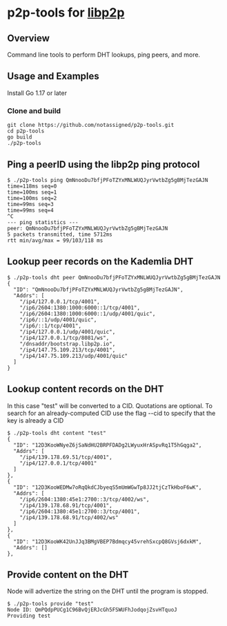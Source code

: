 # p2p-tools for [libp2p](https://github.com/libp2p/libp2p")

## Overview
Command line tools to perform DHT lookups, ping peers, and more.

## Usage and Examples

Install Go 1.17 or later

### Clone and build

```
git clone https://github.com/notassigned/p2p-tools.git
cd p2p-tools
go build
./p2p-tools
```
## Ping a peerID using the libp2p ping protocol
```
$ ./p2p-tools ping QmNnooDu7bfjPFoTZYxMNLWUQJyrVwtbZg5gBMjTezGAJN
time=118ms seq=0
time=100ms seq=1
time=100ms seq=2
time=99ms seq=3
time=99ms seq=4
^C
--- ping statistics ---
peer: QmNnooDu7bfjPFoTZYxMNLWUQJyrVwtbZg5gBMjTezGAJN
5 packets transmitted, time 5712ms
rtt min/avg/max = 99/103/118 ms
```

## Lookup peer records on the Kademlia DHT
```
$ ./p2p-tools dht peer QmNnooDu7bfjPFoTZYxMNLWUQJyrVwtbZg5gBMjTezGAJN
{
  "ID": "QmNnooDu7bfjPFoTZYxMNLWUQJyrVwtbZg5gBMjTezGAJN",
  "Addrs": [
    "/ip4/127.0.0.1/tcp/4001",
    "/ip6/2604:1380:1000:6000::1/tcp/4001",
    "/ip6/2604:1380:1000:6000::1/udp/4001/quic",
    "/ip6/::1/udp/4001/quic",
    "/ip6/::1/tcp/4001",
    "/ip4/127.0.0.1/udp/4001/quic",
    "/ip4/127.0.0.1/tcp/8081/ws",
    "/dnsaddr/bootstrap.libp2p.io",
    "/ip4/147.75.109.213/tcp/4001",
    "/ip4/147.75.109.213/udp/4001/quic"
  ]
}
```

## Lookup content records on the DHT
In this case "test" will be converted to a CID. Quotations are optional. To search for an already-computed CID use the flag --cid to specify that the key is already a CID
```
$ ./p2p-tools dht content "test"
{
  "ID": "12D3KooWNyeZ6jSaNdHU2BRPFDADg2LWyuxHrASpvRq1T5hGqga2",
  "Addrs": [
    "/ip4/139.178.69.51/tcp/4001",
    "/ip4/127.0.0.1/tcp/4001"
  ]
},
{
  "ID": "12D3KooWEDMw7oRqQkdCJbyeqS5mUmWGwTp8JJ2tjCzTkHboF6wK",
  "Addrs": [
    "/ip6/2604:1380:45e1:2700::3/tcp/4002/ws",
    "/ip4/139.178.68.91/tcp/4001",
    "/ip6/2604:1380:45e1:2700::3/tcp/4001",
    "/ip4/139.178.68.91/tcp/4002/ws"
  ]
},
{
  "ID": "12D3KooWK42UnJJq3BMgVBEP7Bdmqcy45vrehSxcpQ8GVsj6dxkM",
  "Addrs": []
},
```
## Provide content on the DHT
Node will advertize the string on the DHT until the program is stopped.
```
$ ./p2p-tools provide "test"
Node ID: QmPQdpPUCg1C96BvQjERJcGh5FSWUFhJodqojZsvHTquoJ
Providing test

```